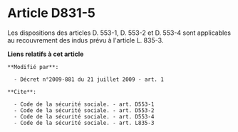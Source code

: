 # Article D831-5

Les dispositions des articles D. 553-1, D. 553-2 et D. 553-4 sont applicables au recouvrement des indus prévu à l'article L.
835-3.

**Liens relatifs à cet article**

	**Modifié par**:

	  - Décret n°2009-881 du 21 juillet 2009 - art. 1

	**Cite**:

	  - Code de la sécurité sociale. - art. D553-1
	  - Code de la sécurité sociale. - art. D553-2
	  - Code de la sécurité sociale. - art. D553-4
	  - Code de la sécurité sociale. - art. L835-3
